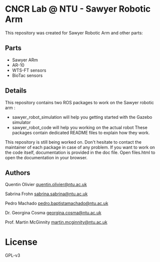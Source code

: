 # CNCR Lab @ NTU - Sawyer Robotic Arm

This repository was created for Sawyer Robotic Arm and other parts:

## Parts
* Sawyer ARm
* AR-10
* WTS-FT sensors
* BioTac sensors


## Details

This repository contains two ROS packages to work on the Sawyer robotic arm :
* sawyer_robot_simulation will help you getting started with the Gazebo simulator
* sawyer_robot_code will help you working on the actual robot
These packages contain dedicated README files to explain how they work.

This repository is still being worked on. Don't hesitate to contact the maintainer of each package in case of any problem.
If you want to work on the code itself, documentation is provided in the doc file. Open files.html to open the documentation in your browser.

## Authors
Quentin Olivier <quentin.olivier@ntu.ac.uk>

Sabrina Frohn <sabrina.sabrina@ntu.ac.uk>

Pedro Machado <pedro.baptistamachado@ntu.ac.uk>

Dr. Georgina Cosma <georgina.cosma@ntu.ac.uk>

Prof. Martin McGinnity <martin.mcginnity@ntu.ac.uk>

# License

GPL-v3 
